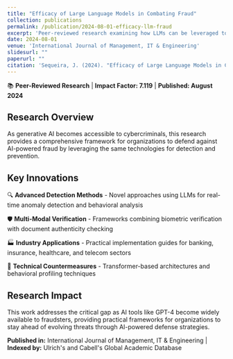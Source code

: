 ```yaml
---
title: "Efficacy of Large Language Models in Combating Fraud"
collection: publications
permalink: /publication/2024-08-01-efficacy-llm-fraud
excerpt: 'Peer-reviewed research examining how LLMs can be leveraged to detect and prevent fraud across financial services, e-commerce, healthcare, and telecommunications.'
date: 2024-08-01
venue: 'International Journal of Management, IT & Engineering'
slidesurl: ""
paperurl: ""
citation: 'Sequeira, J. (2024). "Efficacy of Large Language Models in Combating Fraud." <i>International Journal of Management, IT & Engineering</i>. Impact Factor: 7.119.'
---
```


📚 **Peer-Reviewed Research** | **Impact Factor: 7.119** | **Published: August 2024**

## Research Overview

As generative AI becomes accessible to cybercriminals, this research provides a comprehensive framework for organizations to defend against AI-powered fraud by leveraging the same technologies for detection and prevention.

## Key Innovations

🔍 **Advanced Detection Methods** - Novel approaches using LLMs for real-time anomaly detection and behavioral analysis

🛡️ **Multi-Modal Verification** - Frameworks combining biometric verification with document authenticity checking  

🏭 **Industry Applications** - Practical implementation guides for banking, insurance, healthcare, and telecom sectors

🤖 **Technical Countermeasures** - Transformer-based architectures and behavioral profiling techniques

## Research Impact

This work addresses the critical gap as AI tools like GPT-4 become widely available to fraudsters, providing practical frameworks for organizations to stay ahead of evolving threats through AI-powered defense strategies.

**Published in:** International Journal of Management, IT & Engineering | **Indexed by:** Ulrich's and Cabell's Global Academic Database